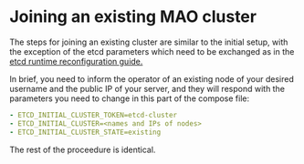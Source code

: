# Joining an existing MAO cluster

The steps for joining an existing cluster are similar to the initial setup, with the exception of the etcd parameters which need to be exchanged as in the [etcd runtime reconfiguration guide.](https://etcd.io/docs/v3.3.12/op-guide/runtime-configuration/)

In brief, you need to inform the operator of an existing node of your desired username and the public IP of your server, and they will respond with the parameters you need to change in this part of the compose file:

```yaml
- ETCD_INITIAL_CLUSTER_TOKEN=etcd-cluster
- ETCD_INITIAL_CLUSTER=<names and IPs of nodes>
- ETCD_INITIAL_CLUSTER_STATE=existing
```

The rest of the proceedure is identical.
